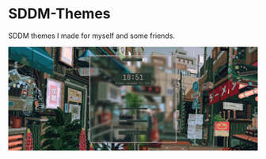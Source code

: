 # SDDM-Themes
SDDM themes I made for myself and some friends.

<img src="https://github.com/marcellofchua/SDDM-Themes/blob/main/MySDDMTheme/screenshot.png" alt="Gif of both themes.">

